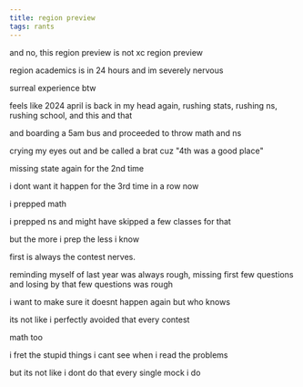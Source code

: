 ```yaml
---
title: region preview
tags: rants
---
```


and no, this region preview is not xc region preview

region academics is in 24 hours and im severely nervous

surreal experience btw

feels like 2024 april is back in my head again, rushing stats, rushing ns, rushing school, and this and that

and boarding a 5am bus and proceeded to throw math and ns

crying my eyes out and be called a brat cuz "4th was a good place"

missing state again for the 2nd time

i dont want it happen for the 3rd time in a row now

i prepped math

i prepped ns and might have skipped a few classes for that

but the more i prep the less i know

first is always the contest nerves. 

reminding myself of last year was always rough, missing first few questions and losing by that few questions was rough

i want to make sure it doesnt happen again but who knows

its not like i perfectly avoided that every contest

math too

i fret the stupid things i cant see when i read the problems

but its not like i dont do that every single mock i do

